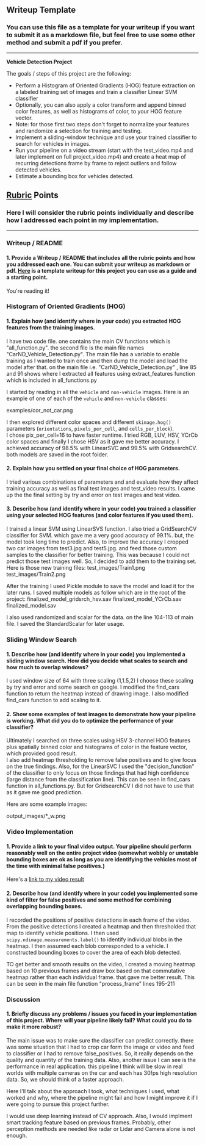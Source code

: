 ## Writeup Template
### You can use this file as a template for your writeup if you want to submit it as a markdown file, but feel free to use some other method and submit a pdf if you prefer.

---

**Vehicle Detection Project**

The goals / steps of this project are the following:

* Perform a Histogram of Oriented Gradients (HOG) feature extraction on a labeled training set of images and train a classifier Linear SVM classifier
* Optionally, you can also apply a color transform and append binned color features, as well as histograms of color, to your HOG feature vector. 
* Note: for those first two steps don't forget to normalize your features and randomize a selection for training and testing.
* Implement a sliding-window technique and use your trained classifier to search for vehicles in images.
* Run your pipeline on a video stream (start with the test_video.mp4 and later implement on full project_video.mp4) and create a heat map of recurring detections frame by frame to reject outliers and follow detected vehicles.
* Estimate a bounding box for vehicles detected.

[//]: # (Image References)
[image1]: ./examples/car_not_car.png
[image2]: ./examples/HOG_example.jpg
[image3]: ./examples/sliding_windows.jpg
[image4]: ./examples/sliding_window.jpg
[image5]: ./examples/bboxes_and_heat.png
[image6]: ./examples/labels_map.png
[image7]: ./examples/output_bboxes.png
[video1]: ./project_video.mp4

## [Rubric](https://review.udacity.com/#!/rubrics/513/view) Points
### Here I will consider the rubric points individually and describe how I addressed each point in my implementation.  

---
### Writeup / README

#### 1. Provide a Writeup / README that includes all the rubric points and how you addressed each one.  You can submit your writeup as markdown or pdf.  [Here](https://github.com/udacity/CarND-Vehicle-Detection/blob/master/writeup_template.md) is a template writeup for this project you can use as a guide and a starting point.  

You're reading it!

### Histogram of Oriented Gradients (HOG)

#### 1. Explain how (and identify where in your code) you extracted HOG features from the training images.
I have two code file. one contains the main CV functions which is "all_function.py". the second file is the main file names "CarND_Vehicle_Detection.py". The main file has a variable to enable training as I wanted to train once and then dump the model and load the model after that. on the main file i.e. "CarND_Vehicle_Detection.py" , line 85 and 91 shows where I extracted all features using extract_features function which is included in all_functions.py


I started by reading in all the `vehicle` and `non-vehicle` images.  Here is an example of one of each of the `vehicle` and `non-vehicle` classes:

examples/cor_not_car.png

I then explored different color spaces and different `skimage.hog()` parameters (`orientations`, `pixels_per_cell`, and `cells_per_block`).  
I chose pix_per_cell=16 to have faster runtime. I tried RGB, LUV, HSV, YCrCb color spaces and finally I chose HSV as it gave me better accuracy. I achieved accuracy of 98.5% with LinearSVC and 99.5% with GridsearchCV. both models are saved in the root folder.


#### 2. Explain how you settled on your final choice of HOG parameters.

I tried various combinations of parameters and and evaluate how they affect training accuracy as well as final test images and test_video results. I came up the the final setting by try and error on test images and test video.

#### 3. Describe how (and identify where in your code) you trained a classifier using your selected HOG features (and color features if you used them).

I trained a linear SVM using LinearSVS function. I also tried a GridSearchCV classifier for SVM. which gave me a very good accuracy of 99.1%. but, the model took long time to predict. 
Also, to improve the accuracy I cropped two car images from test3.jpg and test5.jpg. and feed those custom samples to the classifier for better training. This was because I could not predict those test images well. So, I decided to add them to the training set. Here is those new training files:
test_images/Train1.png
test_images/Train2.png

After the training I used Pickle module to save the model and load it for the later runs.
I saved multiple models as follow which are in the root of the project:
finalized_model_gridsrch_hsv.sav
finalized_model_YCrCb.sav
finalized_model.sav


I also used randomized and scalar for the data. on the line 104-113 of main file. I saved the StandardScalar for later usage.


### Sliding Window Search

#### 1. Describe how (and identify where in your code) you implemented a sliding window search.  How did you decide what scales to search and how much to overlap windows?

I used window size of 64 with three scaling (1,1.5,2) I choose these scaling by try and error and some search on google. I modified the find_cars function to return the heatmap instead of drawing image. I also modified find_cars function to add scaling to it.



#### 2. Show some examples of test images to demonstrate how your pipeline is working.  What did you do to optimize the performance of your classifier?

Ultimately I searched on three scales using HSV 3-channel HOG features plus spatially binned color and histograms of color in the feature vector, which provided good result.  
I also add heatmap thresholding to remove false positives and to give focus on the true findings. Also, for the LinearSVC I used the "decision_function" of the classifier to only focus on those findings that had high confidence (large distance from the classification line). This can be seen in find_cars function in all_functions.py. But for GridsearchCV I did not have to use that as it gave me good prediction.


Here are some example images:

output_images/*_w.png



### Video Implementation

#### 1. Provide a link to your final video output.  Your pipeline should perform reasonably well on the entire project video (somewhat wobbly or unstable bounding boxes are ok as long as you are identifying the vehicles most of the time with minimal false positives.)
Here's a [link to my video result](./project_video_vehicle_det.mp4)


#### 2. Describe how (and identify where in your code) you implemented some kind of filter for false positives and some method for combining overlapping bounding boxes.

I recorded the positions of positive detections in each frame of the video.  From the positive detections I created a heatmap and then thresholded that map to identify vehicle positions.  I then used `scipy.ndimage.measurements.label()` to identify individual blobs in the heatmap.  I then assumed each blob corresponded to a vehicle.  I constructed bounding boxes to cover the area of each blob detected.  

TO get better and smooth results on the video, I created a moving heatmap based on 10 previous frames and draw box based on that commutative heatmap rather than each individual frame. that gave me better result.
This can be seen in the main file function "process_frame" lines 195-211



### Discussion

#### 1. Briefly discuss any problems / issues you faced in your implementation of this project.  Where will your pipeline likely fail?  What could you do to make it more robust?

The main issue was to make sure the classifier can predict correctly. there was some situation that I had to crop car form the image or video and feed to classifier or I had to remove false_positives. So, it really depends on the quality and quantity of the training data.
Also, another issue I can see is the performance in real application. this pipeline I think will be slow in real worlds with multiple cameras on the car and each has 30fps high resolution data. So, we should think of a faster approach.

Here I'll talk about the approach I took, what techniques I used, what worked and why, where the pipeline might fail and how I might improve it if I were going to pursue this project further.  

I would use deep learning instead of CV approach. Also, I would implment smart tracking feature based on previous frames. Probably, other perception methods are needed like radar or Lidar and Camera alone is not enough.

 
